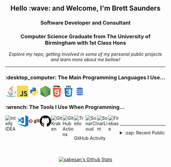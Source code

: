 <h2 align="center">Hello :wave: and Welcome, I'm Brett Saunders</h1>
<h3 align="center">Software Developer and Consultant</h3>
<h3 align="center">Computer Science Graduate from The University of Birmingham with 1st Class Hons</h3>

<p align="center">
  <em>Explore my repo, getting involved in some of my personal public projects and learn more about me bellow!</em>
</p>

<hr/>

<h3>:desktop_computer: The Main Programming Languages I Use...</h3>
<p>
  
  <a title="Java" href="https://github.com/brettsaunders21?tab=repositories&language=java">
    <img align="left" alt="Java" width="36px" src="https://raw.githubusercontent.com/github/explore/80688e429a7d4ef2fca1e82350fe8e3517d3494d/topics/java/java.png" />
  </a>
  
  <a title="JavaScript" href="https://github.com/brettsaunders21?tab=repositories&language=javascript">
    <img align="left" alt="JavaScript" width="36px" src="https://raw.githubusercontent.com/github/explore/80688e429a7d4ef2fca1e82350fe8e3517d3494d/topics/javascript/javascript.png" />
  </a>
  
  <a title="Python" href="https://github.com/brettsaunders21?tab=repositories&language=python">
    <img align="left" alt="Python" width="36px" src="https://raw.githubusercontent.com/github/explore/80688e429a7d4ef2fca1e82350fe8e3517d3494d/topics/python/python.png" />
  </a>
  
  <a title="Node.js" href="https://github.com/brettsaunders21?tab=repositories&language=node">
    <img align="left" alt="Node.js" width="36px" src="https://raw.githubusercontent.com/github/explore/80688e429a7d4ef2fca1e82350fe8e3517d3494d/topics/nodejs/nodejs.png" />
  </a>
  
  <a title="HTML" href="https://github.com/brettsaunders21?tab=repositories&language=html">
    <img align="left" alt="HTML" width="36px" src="https://raw.githubusercontent.com/github/explore/80688e429a7d4ef2fca1e82350fe8e3517d3494d/topics/html/html.png" />
  </a>
  
  <a title="CSS" href="https://github.com/brettsaunders21?tab=repositories&language=css">
    <img align="left" alt="CSS3" width="36px" src="https://raw.githubusercontent.com/github/explore/80688e429a7d4ef2fca1e82350fe8e3517d3494d/topics/css/css.png" />
  </a>
  
  <a title="SQL" href="https://github.com/brettsaunders21?tab=repositories&language=sql">
    <img align="left" alt="SQL" width="36px" src="https://raw.githubusercontent.com/github/explore/80688e429a7d4ef2fca1e82350fe8e3517d3494d/topics/sql/sql.png" />
  </a>
</p>

<br/>
<br/>

<h3>:wrench: The Tools I Use When Programming...</h3>
<p>
<img align="left" alt="Intellij IDEA" width="36px" src="https://cdn.jsdelivr.net/npm/simple-icons@v3/icons/intellijidea.svg" />
<img align="left" alt="Visual Studio Code" width="36px" src="https://raw.githubusercontent.com/github/explore/80688e429a7d4ef2fca1e82350fe8e3517d3494d/topics/visual-studio-code/visual-studio-code.png" />
<img align="left" alt="Git" width="36px" src="https://raw.githubusercontent.com/github/explore/80688e429a7d4ef2fca1e82350fe8e3517d3494d/topics/git/git.png" />
<img align="left" alt="GitHub" width="36px" src="https://raw.githubusercontent.com/github/explore/78df643247d429f6cc873026c0622819ad797942/topics/github/github.png" />
<img align="left" alt="Git Kraken" width="36px" src="https://cdn.jsdelivr.net/npm/simple-icons@v3/icons/gitkraken.svg" />
<img align="left" alt="GitHub Actions" width="36px" src="https://cdn.jsdelivr.net/npm/simple-icons@v3/icons/githubactions.svg" />
<img align="left" alt="Trello" width="36px" src="https://cdn.jsdelivr.net/npm/simple-icons@v3/icons/trello.svg" />
<img align="left" alt="SonarCloud" width="36px" src="https://cdn.jsdelivr.net/npm/simple-icons@v3/icons/sonarcloud.svg" />
<img align="left" alt="SonarLint" width="36px" src="https://cdn.jsdelivr.net/npm/simple-icons@v3/icons/sonarlint.svg" />
<img align="left" alt="Firebase" width="36px" src="https://cdn.jsdelivr.net/npm/simple-icons@v3/icons/firebase.svg" />
</p>
<br/>
<hr/>
<details>
  <summary>:zap: Recent Public GitHub Activity</summary>
  
<!--START_SECTION:activity-->
1. 🗣 Commented on [#21](https://github.com/CraftoryStudios/Craftory-External/issues/21) in [CraftoryStudios/Craftory-External](https://github.com/CraftoryStudios/Craftory-External)
2. 🗣 Commented on [#21](https://github.com/CraftoryStudios/Craftory-External/issues/21) in [CraftoryStudios/Craftory-External](https://github.com/CraftoryStudios/Craftory-External)
3. 🗣 Commented on [#6](https://github.com/CraftoryStudios/DiscordBot/issues/6) in [CraftoryStudios/DiscordBot](https://github.com/CraftoryStudios/DiscordBot)
4. 🗣 Commented on [#6](https://github.com/CraftoryStudios/DiscordBot/issues/6) in [CraftoryStudios/DiscordBot](https://github.com/CraftoryStudios/DiscordBot)
5. 🗣 Commented on [#21](https://github.com/CraftoryStudios/Craftory-External/issues/21) in [CraftoryStudios/Craftory-External](https://github.com/CraftoryStudios/Craftory-External)
<!--END_SECTION:activity-->

</details>
<br/>
<br/>
<p align="center">
<a href="https://github.com/brettsaunders21">
<img align="center" alt="sabesan's Github Stats" src="https://github-readme-stats.codestackr.vercel.app/api?username=brettsaunders21&show_icons=true&hide_border=true&count_private=true&include_all_commits=true&theme=radical" /></a>
</p>



